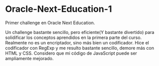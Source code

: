 # Oracle-Next-Education-1
Primer challenge en Oracle Next Education.

Un challenge bastante sencillo, pero eficiente(Y bastante divertido) para solidificar los conceptos aprendidos en la primera parte del curso.
Realmente no es un encriptador, sino más bien un codificador. Hice el codificador con RegExp y me resulto bastante sencillo,
demore más con HTML y CSS. Considero que mi código de JavaScript puede ser ampliamente mejorado.
